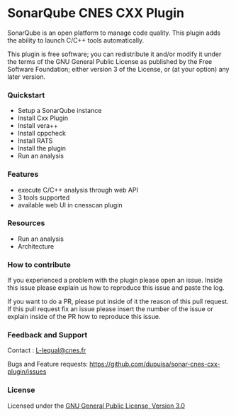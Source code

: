 # SonarQube CNES CXX Plugin
SonarQube is an open platform to manage code quality. This plugin adds the ability to launch C/C++ tools automatically.

This plugin is free software; you can redistribute it and/or modify it under the terms of the GNU General Public License as published by the Free Software Foundation; either version 3 of the License, or (at your option) any later version.

### Quickstart
- Setup a SonarQube instance
- Install Cxx Plugin
- Install vera++
- Install cppcheck
- Install RATS
- Install the plugin
- Run an analysis

### Features
- execute C/C++ analysis through web API
- 3 tools supported
- available web UI in cnesscan plugin 

### Resources
- Run an analysis
- Architecture

### How to contribute
If you experienced a problem with the plugin please open an issue. Inside this issue please explain us how to reproduce this issue and paste the log. 

If you want to do a PR, please put inside of it the reason of this pull request. If this pull request fix an issue please insert the number of the issue or explain inside of the PR how to reproduce this issue.

### Feedback and Support
Contact : L-lequal@cnes.fr

Bugs and Feature requests: https://github.com/dupuisa/sonar-cnes-cxx-plugin/issues

### License
Licensed under the [GNU General Public License, Version 3.0](https://www.gnu.org/licenses/gpl.txt)
